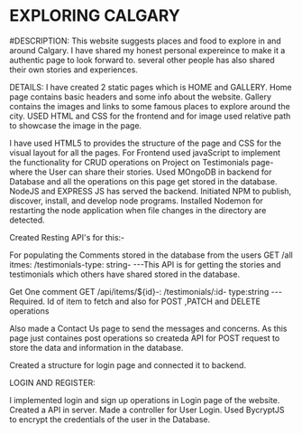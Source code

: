 # EXPLORING CALGARY
#DESCRIPTION:  This website suggests places and food to explore in and around Calgary. I have shared my honest personal expereince to make it a authentic page to look forward to. several other people has also shared their own stories and experiences.

DETAILS:
I have created 2 static pages which is HOME and GALLERY. Home page contains basic headers and some info about the website.
Gallery contains the images and links to some famous places to explore around the city.
USED HTML and CSS for the frontend and for image used relative path to showcase the image in the page.

 I have used HTML5  to provides the structure of the page and CSS for the visual layout for all the pages.
For Frontend used javaScript to implement the functionality for CRUD operations on Project on Testimonials page- where the User can share their stories.
Used MOngoDB in backend for Database and all the operations on this page get stored in the database.
NodeJS and EXPRESS JS has served the backend. Initiated NPM to publish, discover, install, and develop node programs.
Installed Nodemon for restarting the node application when file changes in the directory are detected.

Created Resting API's for this:-

For populating the Comments stored in the database from the users
GET /all itmes:
/testimonials-type:	string-	---This API is for getting the stories and testimonials which others have shared stored in the database.

Get One comment
  GET /api/items/${id}-: /testimonials/:id- type:string	---Required. Id of item to fetch
and also for POST ,PATCH and DELETE operations


Also made a Contact Us page to send the messages and concerns.
As this page just containes post operations so createda API for POST request to store the data and information in the database.

Created a structure for login page and connected it to backend.

LOGIN AND REGISTER:

I implemented login and sign up operations in Login page of the website. Created a API in server. Made a controller for User Login.
Used BycryptJS to encrypt the credentials of the user in the Database. 
